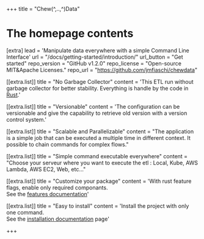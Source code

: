 +++
title = "Chew(^,..,^)Data"


# The homepage contents
[extra]
lead = 'Manipulate data everywhere with a simple Command Line Interface'
url = "/docs/getting-started/introduction/"
url_button = "Get started"
repo_version = "GitHub v1.2.0"
repo_license = "Open-source MIT&Apache Licenses."
repo_url = "https://github.com/jmfiaschi/chewdata"

[[extra.list]]
title = "No Garbage Collector"
content = 'This ETL run without garbage collector for better stability. Everything is handle by the code in <a href="https://www.rust-lang.org/" target="_blank">Rust</a>.'

[[extra.list]]
title = "Versionable"
content = 'The configuration can be versionable and give the capability to retrieve old version with a version control system.'

[[extra.list]]
title = "Scalable and Parallelizable"
content = "The application is a simple job that can be executed a multiple time in different context. It possible to chain commands for complex flows."

[[extra.list]]
title = "Simple command executable everywhere"
content = "Choose your serveur where you want to execute the etl : Local, Kube, AWS Lambda, AWS EC2, Web, etc..."

[[extra.list]]
title = "Customize your package"
content = 'With rust feature flags, enable only required componants.<br/>See the <a href="/docs/componants/feature" title="features documentation" target="_blank">features documentation</a>'

[[extra.list]]
title = "Easy to install"
content = 'Install the project with only one command.<br>See the <a href="/docs/getting-started/installation" title="installation documentation" target="_blank">installation documentation</a> page'

+++
